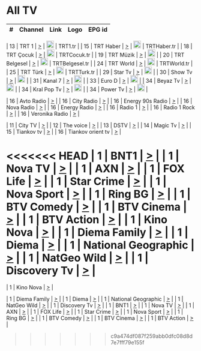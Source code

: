 <h1>All TV</h1>

| #   | Channel        | Link  | Logo | EPG id |
|:---:|:--------------:|:-----:|:----:|:------:|

| 13  | TRT 1            | [>](https://tv-trt1.medya.trt.com.tr/master.m3u8) | <img height="20" src="https://i.imgur.com/j786OLG.png"/> | TRT1.tr |
| 15  | TRT Haber        | [>](https://tv-trthaber.medya.trt.com.tr/master.m3u8) | <img height="20" src="https://i.imgur.com/OVfo8Ab.png"/> | TRTHaber.tr |
| 18  | TRT Çocuk        | [>](https://tv-trtcocuk.medya.trt.com.tr/master.m3u8) | <img height="20" src="https://i.imgur.com/QLFmD6d.png"/> | TRTCocuk.tr |
| 19  | TRT Müzik        | [>](https://tv-trtmuzik.medya.trt.com.tr/master.m3u8) | <img height="20" src="https://i.imgur.com/fIVFCEd.png"/> |
| 20  | TRT Belgesel     | [>](https://tv-trtbelgesel.medya.trt.com.tr/master.m3u8) | <img height="20" src="https://i.imgur.com/MGO87pe.png"/> | TRTBelgesel.tr |
| 24  | TRT World        | [>](https://tv-trtworld.medya.trt.com.tr/master.m3u8) | <img height="20" src="https://i.imgur.com/JEA2xpv.png"/> | TRTWorld.tr |
| 25  | TRT Türk         | [>](https://tv-trtturk.medya.trt.com.tr/master.m3u8) | <img height="20" src="https://i.imgur.com/OSTOQNw.png"/> | TRTTurk.tr |
| 29  | Star Tv   | [>](https://dogus-live.daioncdn.net/startv/startv_360p.m3u8) | <img height="20" src="https://i.imgur.com/IebUZx1.png"/> |
| 30  | Show Tv     | [>](https://ciner-live.daioncdn.net/showtv/showtv.m3u8) | <img height="20" src="https://i.imgur.com/IebUZx1.png"/> |
| 31  | Kanal 7     | [>](https://kanal7-live.daioncdn.net/kanal7/kanal7.m3u8) | <img height="20" src="https://i.imgur.com/IebUZx1.png"/> |
| 33  | Euro D    | [>](https://www.youtube.com/user/KanalD/live) | <img height="20" src="https://i.imgur.com/IebUZx1.png"/> |
| 34  | Beyaz Tv     | [>](https://beyaztv-live.daioncdn.net/beyaztv/beyaztv.m3u8) | <img height="20" src="https://i.imgur.com/IebUZx1.png"/> |
| 34  | Kral Pop Tv     | [>](https://www.youtube.com/watch?v=GuFTuKoXepw) | <img height="20" src="https://i.imgur.com/IebUZx1.png"/> |
| 34  | Power Tv     | [>](https://livetv.powerapp.com.tr/powerTV/powerhd.smil/chunklist.m3u8) | <img height="20" src="https://i.imgur.com/IebUZx1.png"/> |

| 16  | Avto Radio | [>](http://stream.metacast.eu/avtoradio.mp3.m3u) |
| 16  | City Radio | [>](http://stream.metacast.eu/city.aac.m3u) |
| 16  | Energy 90s Radio | [>](http://stream.metacast.eu/energy-90s.m3u) |
| 16  | Nova Radio | [>](http://stream.metacast.eu/nova.aac.m3u) |
| 16  | Energy Radio | [>](http://stream.metacast.eu/nrj.aac.m3u) |
| 16  | Radio 1 | [>](http://stream.metacast.eu/radio1.aac.m3u) |
| 16  | Radio 1 Rock | [>](http://stream.metacast.eu/radio1rock.aac.m3u) |
| 16  | Veronika Radio | [>](http://stream.metacast.eu/veronika.aac.m3u) |

| 11  | City TV | [>](https://tv.city.bg/play/tshls/citytv/index.m3u8) |
| 12  | The voice | [>](https://bss1.neterra.tv/thevoice/thevoice.m3u8) |
| 13  | DSTV | [>](http://46.249.95.140:8081/hls/data.m3u8) |
| 14  | Magic Tv | [>](https://bss1.neterra.tv/magictv/magictv.m3u8) |
| 15  | Tiankov tv | [>](https://streamer103.neterra.tv/tiankov-folk/live.m3u8) |
| 16  | Tiankov orient tv | [>](https://streamer103.neterra.tv/tiankov-orient/live.m3u8) |

<<<<<<< HEAD
| 1 | BNT1 | [>](https://ymkaya.xyz:10058/tv/bnt1/playlist.m3u8?wmsAuthSign=c2VydmVyX3RpbWU9Ny8yNC8yMDI1IDY6NTI6MjggUE0maGFzaF92YWx1ZT1RUDNJUS9wWTJJNjZGSWE1WUpxVTZ3PT0mdmFsaWRtaW51dGVzPTYw) |
| 1 | Nova TV | [>](https://ymkaya.xyz:10058/tv/novatv/playlist.m3u8?wmsAuthSign=c2VydmVyX3RpbWU9Ny8yNC8yMDI1IDY6NTI6MzkgUE0maGFzaF92YWx1ZT1yL2RZRFdvOTRlK3NmRW9kdG1pYzZBPT0mdmFsaWRtaW51dGVzPTYw) |
| 1 | AXN | [>](https://ymkaya.xyz:10058/tv/axn/playlist.m3u8?wmsAuthSign=c2VydmVyX3RpbWU9Ny8yNC8yMDI1IDY6NTI6NTAgUE0maGFzaF92YWx1ZT1tSmVUNmN5SEw3Y2dCN3MwbFRienZnPT0mdmFsaWRtaW51dGVzPTYw) |
| 1 | FOX Life | [>](https://ymkaya.xyz:10058/tv/foxlife/playlist.m3u8?wmsAuthSign=c2VydmVyX3RpbWU9Ny8yNC8yMDI1IDY6NTM6MDAgUE0maGFzaF92YWx1ZT1hb3M2VFdJYnd3TVVFNk1HdVpzaERBPT0mdmFsaWRtaW51dGVzPTYw) |
| 1 | Star Crime | [>](https://ymkaya.xyz:10058/tv/foxcrime/playlist.m3u8?wmsAuthSign=c2VydmVyX3RpbWU9Ny8yNC8yMDI1IDY6NTM6MTEgUE0maGFzaF92YWx1ZT1rbUhEZmUyaXdwd1psa0RJY3FSRkZBPT0mdmFsaWRtaW51dGVzPTYw) |
| 1 | Nova Sport | [>](https://ymkaya.xyz:10058/tv/novasport/playlist.m3u8?wmsAuthSign=c2VydmVyX3RpbWU9Ny8yNC8yMDI1IDY6NTM6MjIgUE0maGFzaF92YWx1ZT1EdTJtK1ladGJIWHJnT21nQ0hkVi9BPT0mdmFsaWRtaW51dGVzPTYw) |
| 1 | Ring BG | [>](https://ymkaya.xyz:10058/tv/ringbg/playlist.m3u8?wmsAuthSign=c2VydmVyX3RpbWU9Ny8yNC8yMDI1IDY6NTM6MzIgUE0maGFzaF92YWx1ZT11ZUdrcXF0amRWaUdSVE1qZnczd2t3PT0mdmFsaWRtaW51dGVzPTYw) |
| 1 | BTV Comedy | [>](https://ymkaya.xyz:10058/tv/btvcomedy/playlist.m3u8?wmsAuthSign=c2VydmVyX3RpbWU9Ny8yNC8yMDI1IDY6NTM6NDMgUE0maGFzaF92YWx1ZT1oelE3bGZkWkw2dnJQcnhlQTRpSzdBPT0mdmFsaWRtaW51dGVzPTYw) |
| 1 | BTV Cinema | [>](https://ymkaya.xyz:10058/tv/btvcinema/playlist.m3u8?wmsAuthSign=c2VydmVyX3RpbWU9Ny8yNC8yMDI1IDY6NTM6NTQgUE0maGFzaF92YWx1ZT1mY2pLOFp5cXlwYmZ5bGRFMzhVWnFRPT0mdmFsaWRtaW51dGVzPTYw) |
| 1 | BTV Action | [>](https://ymkaya.xyz:10058/tv/btvaction/playlist.m3u8?wmsAuthSign=c2VydmVyX3RpbWU9Ny8yNC8yMDI1IDY6NTQ6MDQgUE0maGFzaF92YWx1ZT1pdEdjb2RUMnlYME9lYW9SbWxPSzVnPT0mdmFsaWRtaW51dGVzPTYw) |
| 1 | Kino Nova | [>](https://ymkaya.xyz:10058/tv/kinonova/playlist.m3u8?wmsAuthSign=c2VydmVyX3RpbWU9Ny8yNC8yMDI1IDY6NTQ6MTQgUE0maGFzaF92YWx1ZT13RkwvN3liUjNrQWRWUjB4RUlQUzlBPT0mdmFsaWRtaW51dGVzPTYw) |
| 1 | Diema Family | [>](https://ymkaya.xyz:10058/tv/diemafamily/playlist.m3u8?wmsAuthSign=c2VydmVyX3RpbWU9Ny8yNC8yMDI1IDY6NTQ6MjUgUE0maGFzaF92YWx1ZT04ZmxCNG9hamlDT0RaTlo4OWw5UlBRPT0mdmFsaWRtaW51dGVzPTYw) |
| 1 | Diema | [>](https://ymkaya.xyz:10058/tv/diema/playlist.m3u8?wmsAuthSign=c2VydmVyX3RpbWU9Ny8yNC8yMDI1IDY6NTQ6MzUgUE0maGFzaF92YWx1ZT1DMlppcDJqak5xbWdiL0JOckRQbmdnPT0mdmFsaWRtaW51dGVzPTYw) |
| 1 | National Geographic | [>](https://ymkaya.xyz:10058/tv/natgeo/playlist.m3u8?wmsAuthSign=c2VydmVyX3RpbWU9Ny8yNC8yMDI1IDY6NTQ6NDYgUE0maGFzaF92YWx1ZT02VDQ0dTFTMWNZWWpMV2FTWWxpSklRPT0mdmFsaWRtaW51dGVzPTYw) |
| 1 | NatGeo Wild | [>](https://ymkaya.xyz:10058/tv/natgeowild/playlist.m3u8?wmsAuthSign=c2VydmVyX3RpbWU9Ny8yNC8yMDI1IDY6NTQ6NTYgUE0maGFzaF92YWx1ZT0vYzJ4Z0hVckUvZGtlWit2VWlLdFhRPT0mdmFsaWRtaW51dGVzPTYw) |
| 1 | Discovery Tv | [>](https://ymkaya.xyz:10058/tv/discovery/playlist.m3u8?wmsAuthSign=c2VydmVyX3RpbWU9Ny8yNC8yMDI1IDY6NTU6MDcgUE0maGFzaF92YWx1ZT1uOVdzV2NJR21TbEZJaEJvTWhMb1dnPT0mdmFsaWRtaW51dGVzPTYw) |
=======


| 1 | Kino Nova | [>](https://ymkaya.xyz:11336/tv/kinonova/playlist.m3u8?wmsAuthSign=c2VydmVyX3RpbWU9MS8yLzIwMjUgNDo0MDoyMCBBTSZoYXNoX3ZhbHVlPWlFS1FrWEtMMVRFM3l5YklUWUJQUHc9PSZ2YWxpZG1pbnV0ZXM9NjA=) |

| 1 | Diema Family | [>](https://ymkaya.xyz:11336/tv/diemafamily/playlist.m3u8?wmsAuthSign=c2VydmVyX3RpbWU9MS8yLzIwMjUgNDo0MDozMCBBTSZoYXNoX3ZhbHVlPUVUaTVKTldvZTF5WVVCM0YwL21kaXc9PSZ2YWxpZG1pbnV0ZXM9NjA=) |
| 1 | Diema | [>](https://ymkaya.xyz:11336/tv/diema/playlist.m3u8?wmsAuthSign=c2VydmVyX3RpbWU9MS8yLzIwMjUgNDo0MDo0MCBBTSZoYXNoX3ZhbHVlPVlYMWVJT2NuUjNpUTBsaytEUFFOS2c9PSZ2YWxpZG1pbnV0ZXM9NjA=) |
| 1 | National Geographic | [>](https://ymkaya.xyz:11336/tv/natgeo/playlist.m3u8?wmsAuthSign=c2VydmVyX3RpbWU9MS8yLzIwMjUgNDo0MTo0MSBBTSZoYXNoX3ZhbHVlPTJQTlVmcG5nYWx0M013eUhGRGxnd0E9PSZ2YWxpZG1pbnV0ZXM9NjA=) |
| 1 | NatGeo Wild | [>](https://ymkaya.xyz:11336/tv/natgeowild/playlist.m3u8?wmsAuthSign=c2VydmVyX3RpbWU9MS8yLzIwMjUgNDo0MTo1MSBBTSZoYXNoX3ZhbHVlPVl1OXZaTTliN0hGWEN3eDBYd1duNkE9PSZ2YWxpZG1pbnV0ZXM9NjA=) |
| 1 | Discovery Tv | [>](https://ymkaya.xyz:11336/tv/discovery/playlist.m3u8?wmsAuthSign=c2VydmVyX3RpbWU9MS8yLzIwMjUgNDo0MjowMSBBTSZoYXNoX3ZhbHVlPWtBQmdLNlY2RmQwWElzMVYzSDJyVkE9PSZ2YWxpZG1pbnV0ZXM9NjA=) |
| 1 | BNT1 | [>](https://ymkaya.xyz:11336/tv/bnt1/playlist.m3u8?wmsAuthSign=c2VydmVyX3RpbWU9MS8yLzIwMjUgNDozODozOCBBTSZoYXNoX3ZhbHVlPVVrMVlRQXpJWlhYeUh6ZFVpSC9NMUE9PSZ2YWxpZG1pbnV0ZXM9NjA=) |
| 1 | Nova TV | [>](https://ymkaya.xyz:11336/tv/novatv/playlist.m3u8?wmsAuthSign=c2VydmVyX3RpbWU9MS8yLzIwMjUgNDozODo0OCBBTSZoYXNoX3ZhbHVlPUVxQjh1a0ZzYkVGZU8zZDFGTzdreVE9PSZ2YWxpZG1pbnV0ZXM9NjA=) |
| 1 | AXN | [>](https://ymkaya.xyz:11336/tv/axn/playlist.m3u8?wmsAuthSign=c2VydmVyX3RpbWU9MS8yLzIwMjUgNDozODo1OCBBTSZoYXNoX3ZhbHVlPUpkWStGY1hkNXhaOVpPZ0thQ0FZL3c9PSZ2YWxpZG1pbnV0ZXM9NjA=) |
| 1 | FOX Life | [>](https://ymkaya.xyz:11336/tv/foxlife/playlist.m3u8?wmsAuthSign=c2VydmVyX3RpbWU9MS8yLzIwMjUgNDozOToxMCBBTSZoYXNoX3ZhbHVlPWt1ZDc1T3AzYlZDTjJnSy9TU0xJZlE9PSZ2YWxpZG1pbnV0ZXM9NjA=) |
| 1 | Star Crime | [>](https://ymkaya.xyz:11336/tv/foxcrime/playlist.m3u8?wmsAuthSign=c2VydmVyX3RpbWU9MS8yLzIwMjUgNDozOToyMCBBTSZoYXNoX3ZhbHVlPXIwVU45Nm9FR1l2enNkTG9TanBxbmc9PSZ2YWxpZG1pbnV0ZXM9NjA=) |
| 1 | Nova Sport | [>](https://ymkaya.xyz:11336/tv/novasport/playlist.m3u8?wmsAuthSign=c2VydmVyX3RpbWU9MS8yLzIwMjUgNDozOTozMCBBTSZoYXNoX3ZhbHVlPXlSZ0UxazVaM0xhSmc0NmR4T0c1T2c9PSZ2YWxpZG1pbnV0ZXM9NjA=) |
| 1 | Ring BG | [>](https://ymkaya.xyz:11336/tv/ringbg/playlist.m3u8?wmsAuthSign=c2VydmVyX3RpbWU9MS8yLzIwMjUgNDozOTo0MCBBTSZoYXNoX3ZhbHVlPTR4aUlFNHVUYWN4enY1WkVuOFZma2c9PSZ2YWxpZG1pbnV0ZXM9NjA=) |
| 1 | BTV Comedy | [>](https://ymkaya.xyz:11336/tv/btvcomedy/playlist.m3u8?wmsAuthSign=c2VydmVyX3RpbWU9MS8yLzIwMjUgNDozOTo1MCBBTSZoYXNoX3ZhbHVlPUtrMTJ2RHNTTUU1RFp1ZkVOdXFSK3c9PSZ2YWxpZG1pbnV0ZXM9NjA=) |
| 1 | BTV Cinema | [>](https://ymkaya.xyz:11336/tv/btvcinema/playlist.m3u8?wmsAuthSign=c2VydmVyX3RpbWU9MS8yLzIwMjUgNDozOTo1OSBBTSZoYXNoX3ZhbHVlPTZWcU9FZW56cG1NM1lrYy8xNE5NeHc9PSZ2YWxpZG1pbnV0ZXM9NjA=) |
| 1 | BTV Action | [>](https://ymkaya.xyz:11336/tv/btvaction/playlist.m3u8?wmsAuthSign=c2VydmVyX3RpbWU9MS8yLzIwMjUgNDo0MDoxMCBBTSZoYXNoX3ZhbHVlPUlDd0ErRkZVWThyMVZwR3c2REdGZ3c9PSZ2YWxpZG1pbnV0ZXM9NjA=) |
>>>>>>> c9a474df087f259abb0dfc08d8d7e7fff79e155f
